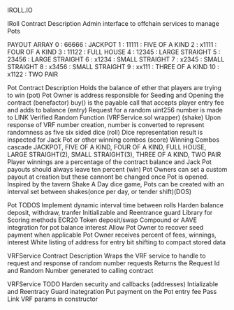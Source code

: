 IROLL.IO

IRoll Contract Description
     Admin interface to offchain services to manage Pots

PAYOUT ARRAY
     0  : 66666 : JACKPOT
     1  : 11111 : FIVE OF A KIND
     2  : x1111 : FOUR OF A KIND
     3  : 11122 : FULL HOUSE
     4  : 12345 : LARGE STRAIGHT
     5  : 23456 : LARGE STRAIGHT
     6  : x1234 : SMALL STRAIGHT
     7  : x2345 : SMALL STRAIGHT
     8  : x3456 : SMALL STRAIGHT
     9  : xx111 : THREE OF A KIND
     10 : x1122 : TWO PAIR


Pot Contract Description
      Holds the balance of ether that players are trying to win (pot)
      Pot Owner is address responsible for Seeding and Opening the contract (benefactor)
      buy() is the payable call that accepts player entry fee and adds to balance (entry)
      Request for a random uint256 number is made to LINK Verified Random Function (VRFService.sol wrapper) (shake)
      Upon response of VRF number creation, number is converted to represent randomness as five six sided dice (roll)
      Dice representation result is inspected for Jack Pot or other winning combos (score) 
      Winning Combos cascade JACKPOT, FIVE OF A KIND, FOUR OF A KIND, FULL HOUSE, LARGE STRAIGHT(2), SMALL STRAIGHT(3), THREE OF A KIND, TWO PAIR
      Player winnings are a percentage of the contract balance and Jack Pot payouts should always leave ten percent (win)
      Pot Owners can set a custom payout at creation but these cannont be changed once Pot is opened.
      Inspired by the tavern Shake A Day dice game, Pots can be created with an interval set between shakes(once per day, or tender shift)(DOS)

Pot TODOS
      Implement dynamic interval time between rolls
      Harden balance deposit, withdraw, tranfer
      Initializable and Reentrance guard
      Library for Scoring methods
      ECR20 Token deposit/swap
      Compound or AAVE integration for pot balance interest
      Allow Pot Owner to recover seed payment when applicable
      Pot Owner receives percent of fees, winnings, interest
      White listing of address for entry 
      bit shifting to compact stored data

VRFService Contract Description
      Wraps the VRF service to handle to request and response of random number requests
      Returns the Request Id and Random Number generated to calling contract

 VRFService TODO
     Harden security and callbacks (addresses)
     Intializable and Reentracy Guard inategration
     Put payment on the Pot entry fee
     Pass Link VRF params in constructor
